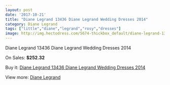 ```yaml
---
layout: post
date: '2017-10-21'
title: "Diane Legrand 13436 Diane Legrand Wedding Dresses 2014"
category: Diane Legrand
tags: ["little","diane","legrand","rosy","dresses"]
image: http://img.hectodress.com/5674-thickbox_default/diane-legrand-13436-diane-legrand-wedding-dresses-2014.jpg
---
```

Diane Legrand 13436 Diane Legrand Wedding Dresses 2014

On Sales: **$252.32**
<a href="https://www.hectodress.com/diane-legrand/2807-diane-legrand-13436-diane-legrand-wedding-dresses-2014.html"><amp-img layout="responsive" width="600" height="600" src="//img.hectodress.com/5674-thickbox_default/diane-legrand-13436-diane-legrand-wedding-dresses-2014.jpg" alt="Diane Legrand 13436 Diane Legrand Wedding Dresses 2014 0" /></a>
<a href="https://www.hectodress.com/diane-legrand/2807-diane-legrand-13436-diane-legrand-wedding-dresses-2014.html"><amp-img layout="responsive" width="600" height="600" src="//img.hectodress.com/5676-thickbox_default/diane-legrand-13436-diane-legrand-wedding-dresses-2014.jpg" alt="Diane Legrand 13436 Diane Legrand Wedding Dresses 2014 1" /></a>
<a href="https://www.hectodress.com/diane-legrand/2807-diane-legrand-13436-diane-legrand-wedding-dresses-2014.html"><amp-img layout="responsive" width="600" height="600" src="//img.hectodress.com/5675-thickbox_default/diane-legrand-13436-diane-legrand-wedding-dresses-2014.jpg" alt="Diane Legrand 13436 Diane Legrand Wedding Dresses 2014 2" /></a>

Buy it: [Diane Legrand 13436 Diane Legrand Wedding Dresses 2014](https://www.hectodress.com/diane-legrand/2807-diane-legrand-13436-diane-legrand-wedding-dresses-2014.html "Diane Legrand 13436 Diane Legrand Wedding Dresses 2014")

View more: [Diane Legrand](https://www.hectodress.com/49-diane-legrand "Diane Legrand")